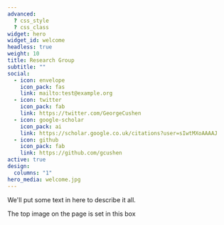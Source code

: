 ```yaml
---
advanced:
  ? css_style
  ? css_class
widget: hero
widget_id: welcome
headless: true
weight: 10
title: Research Group
subtitle: ""
social:
  - icon: envelope
    icon_pack: fas
    link: mailto:test@example.org
  - icon: twitter
    icon_pack: fab
    link: https://twitter.com/GeorgeCushen
  - icon: google-scholar
    icon_pack: ai
    link: https://scholar.google.co.uk/citations?user=sIwtMXoAAAAJ
  - icon: github
    icon_pack: fab
    link: https://github.com/gcushen
active: true
design:
  columns: "1"
hero_media: welcome.jpg
---
```

We'll put some text in here to describe it all.

The top image on the page is set in this box
